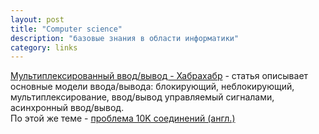 ```yaml
---
layout: post
title: "Computer science"
description: "базовые знания в области информатики"
category: links
---
```


[Мультиплексированный ввод/вывод - Хабрахабр](http://habrahabr.ru/post/111357/) - статья описывает основные модели ввода/вывода: блокирующий, неблокирующий, мультиплексирование, ввод/вывод управляемый сигналами, асинхронный ввод/вывод.  
По этой же теме - [проблема 10K соединений (англ.)](http://www.kegel.com/c10k.html)
